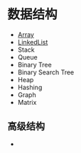 # 数据结构

-   [Array](./Array)
-   [LinkedList](./LinkedList)
-   Stack
-   Queue
-   Binary Tree
-   Binary Search Tree
-   Heap
-   Hashing
-   Graph
-   Matrix

## 高级结构

- 